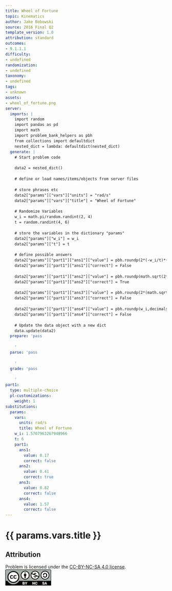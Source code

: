 ```yaml
---
title: Wheel of Fortune
topic: Kinematics
author: Jake Bobowski
source: 2016 Final Q2
template_version: 1.0
attribution: standard
outcomes:
- 9.1.1.1
difficulty:
- undefined
randomization:
- undefined
taxonomy:
- undefined
tags:
- unknown
assets:
- wheel_of_fortune.png
server:
  imports: |
    import random
    import pandas as pd
    import math
    import problem_bank_helpers as pbh
    from collections import defaultdict
    nested_dict = lambda: defaultdict(nested_dict)
  generate: |
    # Start problem code

    data2 = nested_dict()

    # define or load names/items/objects from server files

    # store phrases etc
    data2["params"]["vars"]["units"] = "rad/s"
    data2["params"]["vars"]["title"] = "Wheel of Fortune"

    # Randomize Variables
    w_i = math.pi/random.randint(2, 4)
    t = random.randint(4, 6)

    # store the variables in the dictionary "params"
    data2["params"]["w_i"] = w_i
    data2["params"]["t"] = t

    # define possible answers
    data2["params"]["part1"]["ans1"]["value"] = pbh.roundp(2*(-w_i/t)*((math.pow(-w_i,2))/2*-(w_i/t)),decimals=2)
    data2["params"]["part1"]["ans1"]["correct"] = False

    data2["params"]["part1"]["ans2"]["value"] = pbh.roundp(math.sqrt(2*(-w_i/t)*((math.pow(-w_i,2))/2*-(w_i/t))),decimals=2)
    data2["params"]["part1"]["ans2"]["correct"] = True

    data2["params"]["part1"]["ans3"]["value"] = pbh.roundp(2*(math.sqrt(2*(-w_i/t)*((math.pow(-w_i,2))/2*-(w_i/t)))),decimals=2)
    data2["params"]["part1"]["ans3"]["correct"] = False

    data2["params"]["part1"]["ans4"]["value"] = pbh.roundp(w_i,decimals=2)
    data2["params"]["part1"]["ans4"]["correct"] = False

    # Update the data object with a new dict
    data.update(data2)
  prepare: 'pass

    '
  parse: 'pass

    '
  grade: 'pass

    '
part1:
  type: multiple-choice
  pl-customizations:
    weight: 1
substitutions:
  params:
    vars:
      units: rad/s
      title: Wheel of Fortune
    w_i: 1.5707963267948966
    t: 6
    part1:
      ans1:
        value: 0.17
        correct: false
      ans2:
        value: 0.41
        correct: true
      ans3:
        value: 0.82
        correct: false
      ans4:
        value: 1.57
        correct: false
---
```

# {{ params.vars.title }}

## Attribution

Problem is licensed under the [CC-BY-NC-SA 4.0 license](https://creativecommons.org/licenses/by-nc-sa/4.0/).<br> ![The Creative Commons 4.0 license requiring attribution-BY, non-commercial-NC, and share-alike-SA license.](https://raw.githubusercontent.com/firasm/bits/master/by-nc-sa.png)